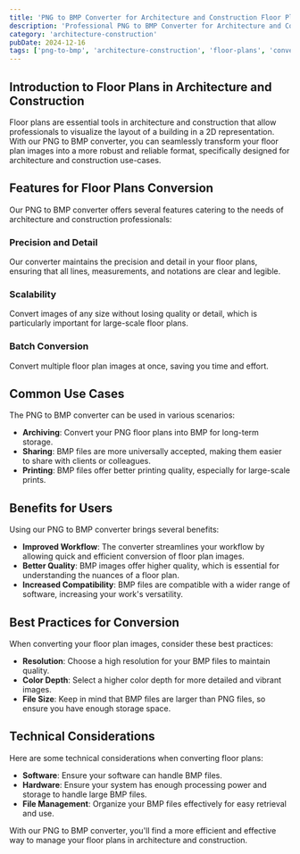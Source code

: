 ```yaml
---
title: 'PNG to BMP Converter for Architecture and Construction Floor Plans'
description: 'Professional PNG to BMP Converter for Architecture and Construction Floor Plans. Optimized for Architecture and Construction floor plans workflows.'
category: 'architecture-construction'
pubDate: 2024-12-16
tags: ['png-to-bmp', 'architecture-construction', 'floor-plans', 'conversion']
---
```


## Introduction to Floor Plans in Architecture and Construction

Floor plans are essential tools in architecture and construction that allow professionals to visualize the layout of a building in a 2D representation. With our PNG to BMP converter, you can seamlessly transform your floor plan images into a more robust and reliable format, specifically designed for architecture and construction use-cases. 

## Features for Floor Plans Conversion

Our PNG to BMP converter offers several features catering to the needs of architecture and construction professionals:

### Precision and Detail
Our converter maintains the precision and detail in your floor plans, ensuring that all lines, measurements, and notations are clear and legible.

### Scalability
Convert images of any size without losing quality or detail, which is particularly important for large-scale floor plans.

### Batch Conversion
Convert multiple floor plan images at once, saving you time and effort.

## Common Use Cases

The PNG to BMP converter can be used in various scenarios:

- **Archiving**: Convert your PNG floor plans into BMP for long-term storage.
- **Sharing**: BMP files are more universally accepted, making them easier to share with clients or colleagues.
- **Printing**: BMP files offer better printing quality, especially for large-scale prints.

## Benefits for Users

Using our PNG to BMP converter brings several benefits:

- **Improved Workflow**: The converter streamlines your workflow by allowing quick and efficient conversion of floor plan images.
- **Better Quality**: BMP images offer higher quality, which is essential for understanding the nuances of a floor plan.
- **Increased Compatibility**: BMP files are compatible with a wider range of software, increasing your work's versatility.

## Best Practices for Conversion

When converting your floor plan images, consider these best practices:

- **Resolution**: Choose a high resolution for your BMP files to maintain quality.
- **Color Depth**: Select a higher color depth for more detailed and vibrant images.
- **File Size**: Keep in mind that BMP files are larger than PNG files, so ensure you have enough storage space.

## Technical Considerations

Here are some technical considerations when converting floor plans:

- **Software**: Ensure your software can handle BMP files.
- **Hardware**: Ensure your system has enough processing power and storage to handle large BMP files.
- **File Management**: Organize your BMP files effectively for easy retrieval and use.

With our PNG to BMP converter, you'll find a more efficient and effective way to manage your floor plans in architecture and construction.